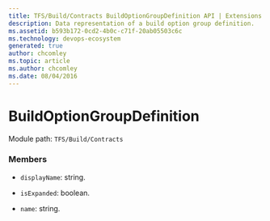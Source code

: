 ```yaml
---
title: TFS/Build/Contracts BuildOptionGroupDefinition API | Extensions for Azure DevOps Services
description: Data representation of a build option group definition.
ms.assetid: b593b172-0cd2-4b0c-c71f-20ab05503c6c
ms.technology: devops-ecosystem
generated: true
author: chcomley
ms.topic: article
ms.author: chcomley
ms.date: 08/04/2016
---
```


# BuildOptionGroupDefinition

Module path: `TFS/Build/Contracts`

### Members

- `displayName`: string.

- `isExpanded`: boolean.

- `name`: string.
